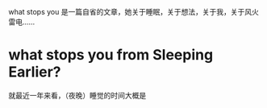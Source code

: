 what stops you 是一篇自省的文章，她关于睡眠，关于想法，关于我，关于风火雷电……

# what stops you from Sleeping Earlier?
就最近一年来看，（夜晚）睡觉的时间大概是
